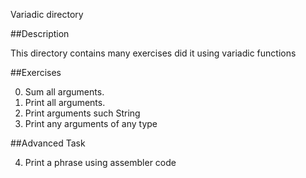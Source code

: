 Variadic directory

##Description

This directory contains many exercises did it using variadic functions


##Exercises

0. Sum all arguments.
1. Print all arguments.
2. Print arguments such String
3. Print any arguments of any type

##Advanced Task

4. Print a phrase using assembler code